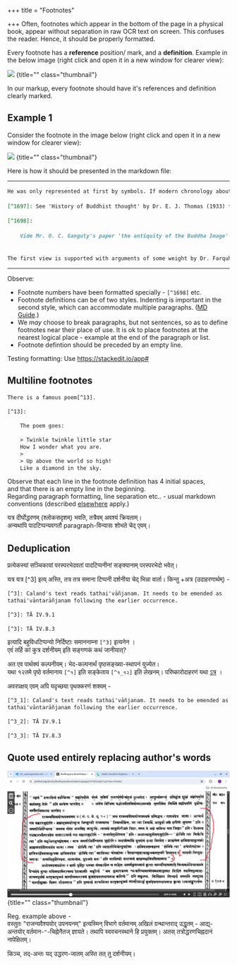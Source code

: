 +++
title = "Footnotes"

+++
Often, footnotes which appear in the bottom of the page in a physical book, appear without separation in raw OCR text on screen. This confuses the reader. Hence, it should be properly formatted.

Every footnote has a **reference** position/ mark, and a **definition**. Example in the below image (right click and open it in a new window for clearer view):

![](../../../images/footnote_ref_def.png)
{title="" class="thumbnail"}

In our markup, every footnote should have it's references and definition clearly marked. 

## Example 1
Consider the footnote in the image below (right click and open it in a new window for clearer view):

![](../../../images/kANe-footnote-example.png)
{title="" class="thumbnail"}

Here is how it should be presented in the markdown file:

__________________________
```markdown
He was only represented at first by symbols. If modern chronology about Buddha's ministry is to be followed [^1697] (he was born about 563 B. C. and died about 483 B, C.), it is almost impossible to hold that images of gods originally came to be made in imitation of images or statues of Buddha, since, as we saw above, temples and images of gods had already become widespread throughout India in the 4th or 5th century B. C. [^1698]. 

[^1697]: See 'History of Buddhist thought' by Dr. E. J. Thomas (1933) for these dates.

[^1698]:

    Vide Mr. O. C. Ganguly's paper 'the antiquity of the Buddha Image' in Ostasiatische Zeitschrift Noue Folge XIV, Heft 2/3, whore he adduces very weighty grounds for holding that the beginning of the cult of the worship of the imago of Buddha lies somewhere between 150 B. C. to 50 B. C.


The first view is supported with arguments of some weight by Dr. Farquhar in J. R. A. S. for 1928 pp. 15-23. ...

```
__________________________

Observe:

- Footnote numbers have been formatted specially - `[^1698]` etc.
- Footnote definitions can be of two styles. Indenting is important in the second style, which can accommodate multiple paragraphs. ([MD Guide](https://www.markdownguide.org/extended-syntax/#footnotes).)
- We _may_ choose to break paragraphs, but not sentences, so as to define footnotes near their place of use. It is ok to place footnotes at the nearest logical place - example at the end of the paragraph or list.
- Footnote defintion should be preceded by an empty line.


Testing formatting: Use https://stackedit.io/app#

## Multiline footnotes

```
There is a famous poem[^13].

[^13]:

    The poem goes:

    > Twinkle twinkle little star  
    How I wonder what you are.
    >
    > Up above the world so high!  
    Like a diamond in the sky.
```

Observe that each line in the footnote definition has 4 initial spaces,  
and that there is an empty line in the beginning.  
Regarding paragraph formatting, line separation etc.. - usual markdown conventions (described [elsewhere](../) apply.)

यत्र दीर्घोद्धरणम् (श्लोकसदृशम्) भवति, तत्रैवम् अवश्यं क्रियताम्।  
अन्यथापि पादटिप्पन्यवगतौ paragraph-विन्यासः शोभते चेद् एवम्।


## Deduplication
प्रत्येकस्यां सञ्चिकायां
परस्परभेदवतां पादटिप्पनीनां सङ्क्यानाम् परस्परभेदो भवेत्।  

यत्र यत्र [^3] इत्य् अस्ति, तत्र तत्र समाना टिप्पनी दर्शनीया चेद् भिन्ना वार्ता। किन्तु +अत्र (उदाहरणार्थम्) -

```
[^3]: Caland's text reads tathai'vāñjanam. It needs to be emended as tathai'vāntarāñjanam following the earlier occurrence.  

[^3]: TĀ IV.9.1 

[^3]: TĀ IV.8.3 
```

इत्यादि बहुविधटिप्पन्यो निर्दिष्टाः समाननाम्ना `[^3]` इत्यनेन ।  
एवंं तर्हि कां कुत्र दर्शनीयम् इति सङ्गणकं कथं जानीयात्?

अत एव पार्थक्यं कल्पनीयम्। 
भेद-कल्पनार्थं पृष्ठसङ्ख्या-स्थापनं युज्येत।  
यथा १२तमे पृष्ठे वर्तमानाय `[^१]` इति सङ्केताय `[^१_१२]` इति लेखनम्। परिष्कारोदाहरणं यथा [ऽत्र](https://github.com/vishvAsa/vedAH/commit/3b23fa2757d06436821be91632d809d489d3b6b3) । 

अवरपक्षय् एवम् अपि यदृच्छया पृथक्करणं शक्यम् -

```
[^3_1]: Caland's text reads tathai'vāñjanam. It needs to be emended as tathai'vāntarāñjanam following the earlier occurrence.  

[^3_2]: TĀ IV.9.1 

[^3_3]: TĀ IV.8.3 
```

## Quote used entirely replacing author's words
![](../../images/quote_entirely_replacing_author.jpg)
{title="" class="thumbnail"}

Reg. example above -  
वस्तुतः "राजन्यवैश्ययोर् उपनयनम्" इत्यस्मिन् विभागे वर्तमानम् अखिलं ग्रन्थान्तराद् उद्धृतम् - आद्य्-अन्तयोर् वर्तमान-`"`-चिह्नेनैतज् ज्ञायते। तथापि स्ववचनस्थाने हि प्रयुक्तम्। अतस् तत्रोद्धरणचिह्नदानं नापेक्षितम्।

किञ्च, तद्-अन्तः यद् उद्धरण-जातम् अस्ति तत् तु दर्शनीयम्।
